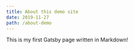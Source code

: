 ```yaml
---
title: About this demo site
date: 2019-11-27
path: /about-demo
---
```

This is my first Gatsby page written in Markdown!
